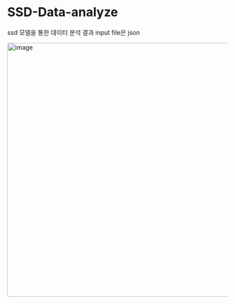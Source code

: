 # SSD-Data-analyze
ssd 모델을 통한 데이터 분석 결과
input file은 json

<img width="628" height="580" alt="image" src="https://github.com/user-attachments/assets/ac5f808c-ae21-4465-a7d9-1c88cb529d5b" />
